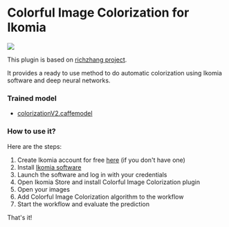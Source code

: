 # Colorful Image Colorization for Ikomia

![](https://blog.ikomia.com/wp-content/uploads/2021/02/colorization.jpg)

This plugin is based on [richzhang project](https://github.com/richzhang/colorization).

It provides a ready to use method to do automatic colorization using Ikomia software and deep neural networks.

### Trained model
- [colorizationV2.caffemodel](http://eecs.berkeley.edu/~rich.zhang/projects/2016_colorization/files/demo_v2/colorization_release_v2.caffemodel)

### How to use it?
Here are the steps:

1. Create Ikomia account for free [here](https://ikomia.com/accounts/signup/) (if you don't have one)
2. Install [Ikomia software](https://ikomia.com/en/download)
3. Launch the software and log in with your credentials
4. Open Ikomia Store and install Colorful Image Colorization plugin
5. Open your images
6. Add Colorful Image Colorization  algorithm to the workflow
7. Start the workflow and evaluate the prediction

That's it!
